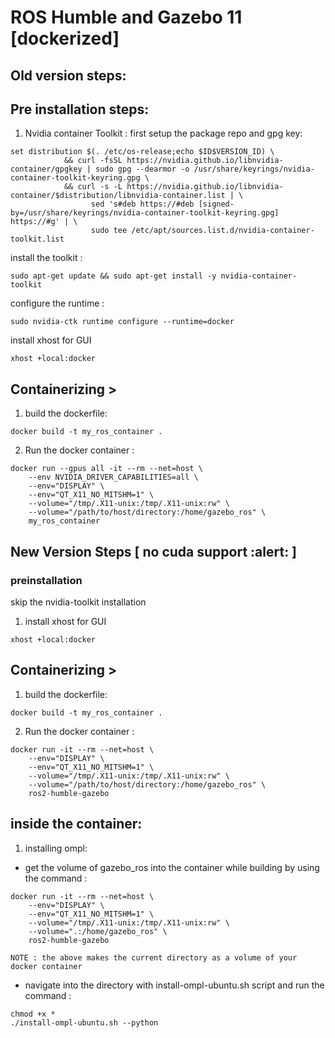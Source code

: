 # ROS Humble and Gazebo 11 [dockerized]

## Old version steps:
## Pre installation steps: 

1. Nvidia container Toolkit : 
first setup the package repo and gpg key: 
```
set distribution $(. /etc/os-release;echo $ID$VERSION_ID) \
            && curl -fsSL https://nvidia.github.io/libnvidia-container/gpgkey | sudo gpg --dearmor -o /usr/share/keyrings/nvidia-container-toolkit-keyring.gpg \
            && curl -s -L https://nvidia.github.io/libnvidia-container/$distribution/libnvidia-container.list | \
                  sed 's#deb https://#deb [signed-by=/usr/share/keyrings/nvidia-container-toolkit-keyring.gpg] https://#g' | \
                  sudo tee /etc/apt/sources.list.d/nvidia-container-toolkit.list
```
install the toolkit : 
```
sudo apt-get update && sudo apt-get install -y nvidia-container-toolkit
```

configure the runtime : 
```
sudo nvidia-ctk runtime configure --runtime=docker
```

install xhost for GUI
```
xhost +local:docker
```

## Containerizing >

1. build the dockerfile: 
```
docker build -t my_ros_container .
```

2. Run the docker container : 
```
docker run --gpus all -it --rm --net=host \
    --env NVIDIA_DRIVER_CAPABILITIES=all \
    --env="DISPLAY" \
    --env="QT_X11_NO_MITSHM=1" \
    --volume="/tmp/.X11-unix:/tmp/.X11-unix:rw" \
    --volume="/path/to/host/directory:/home/gazebo_ros" \
    my_ros_container

```


## New Version Steps [ no cuda support :alert: ]
### preinstallation
skip the nvidia-toolkit installation
1. install xhost for GUI
```
xhost +local:docker
```

## Containerizing > 

1. build the dockerfile: 
```
docker build -t my_ros_container .
```

2. Run the docker container : 
```
docker run -it --rm --net=host \
    --env="DISPLAY" \
    --env="QT_X11_NO_MITSHM=1" \
    --volume="/tmp/.X11-unix:/tmp/.X11-unix:rw" \
    --volume="/path/to/host/directory:/home/gazebo_ros" \
    ros2-humble-gazebo
```


## inside the container:
1. installing ompl: 
- get the volume of gazebo_ros into the container while building by using the command : 
```
docker run -it --rm --net=host \
    --env="DISPLAY" \
    --env="QT_X11_NO_MITSHM=1" \
    --volume="/tmp/.X11-unix:/tmp/.X11-unix:rw" \
    --volume=".:/home/gazebo_ros" \
    ros2-humble-gazebo
```

    NOTE : the above makes the current directory as a volume of your docker container 

- navigate into the directory with install-ompl-ubuntu.sh script and run the command : 
```
chmod +x *
./install-ompl-ubuntu.sh --python
```

